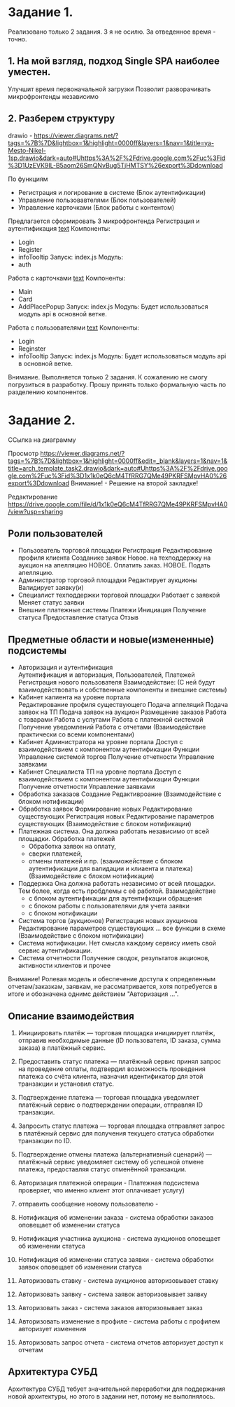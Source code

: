 # Задание 1.
Реализовано только 2 задания. 3 я не осилю. За отведенное время - точно.

## 1. На мой взгляд, подход Single SPA  наиболее уместен. 
Улучшит время первоначальной загрузки
Позволит разворачивать микрофронтенды независимо

## 2. Разберем структуру
drawio - 
https://viewer.diagrams.net/?tags=%7B%7D&lightbox=1&highlight=0000ff&layers=1&nav=1&title=ya-Mesto-Nikel-1sp.drawio&dark=auto#Uhttps%3A%2F%2Fdrive.google.com%2Fuc%3Fid%3D1UzEVK9IL-B5aom26SmQNvBug5TjHMTSY%26export%3Ddownload

По функциям
 - Регистрация и логирование в системе (Блок аутентификации)
 - Управление пользовавтелями (Блок пользователей)
 - Управление карточками (Блок работы с контентом)

Предлагается сформировать 3 микрофронтенда
Регистрация и аутентификация
[text](frontend/microfrontend/auth-mf)
Компоненты:
 - Login
 - Register
 - infoTooltip
 Запуск: index.js
 Модуль:
  - auth

Работа с карточками
[text](frontend/microfrontend/card-mf) 
Компоненты:
 - Main
 - Card
 - AddPlacePopup
 Запуск: index.js
  Модуль:
Будет использоваться модуль api в основной ветке.

Работа с пользователями
[text](frontend/microfrontend/user-mf) 
Компоненты:
 - Login
 - Reginster
 - infoTooltip
 Запуск: index.js
 Модуль:
Будет использоваться модуль api в основной ветке.

Внимание. Выполняется только 2 задания. К сожалению не смогу погрузиться в разработку. 
Прошу принять только формальную часть по разделению компонентов.

# Задание 2.
ССылка на диаграмму

Просмотр
https://viewer.diagrams.net/?tags=%7B%7D&lightbox=1&highlight=0000ff&edit=_blank&layers=1&nav=1&title=arch_template_task2.drawio&dark=auto#Uhttps%3A%2F%2Fdrive.google.com%2Fuc%3Fid%3D1x1k0eQ6cM4TfRRG7QMe49PKRFSMpvHA0%26export%3Ddownload
Внимание! - Решение на второй закладке!

Редактирование
https://drive.google.com/file/d/1x1k0eQ6cM4TfRRG7QMe49PKRFSMpvHA0/view?usp=sharing 


## Роли пользователей
 - Пользователь торговой площадки
    Регистрация
    Редактирование профиля клиента
    Созданике заявок 
        Новое. на техподдержку
        на аукцион
        на апелляцию
    НОВОЕ. Оплатить заказ.
    НОВОЕ. Подать апелляцию.
 - Администратор торговой площадки
    Редактирует аукционы
    Валидирует заявку(и)
 - Специалист техподдержки торговой площадки
    Работает с заявкой
    Меняет статус заявки
 - Внешние платежные системы
    Платежи
        Инициация
        Получение статуса
        Предоставление статуса
        Отзыв

## Предметные области и новые(измененные) подсистемы
 - Авторизация и аутентификация   
    Аутентификация и авторизация, Пользователей, Платежей
    Регистрация нового пользователя
    Взаимодействие:
    (С ней будут взаимодействовать и собственные компоненты и внешние системы)
 - Кабинет калиента на уровне портала    
    Редактирование профиля существующего
    Подача аппеляций
    Подача заявок на ТП
    Подача заявок на аукцион
    Размещение заказов
    Работа с товарами
    Работа с услугами
    Работа с платежной системой
    Получение уведомлений
    Работа с отчетами
   (Взаимодействие практически со всеми компонентами)
 - Кабинет Администратора на уровне портала
    Доступ с взаимодействием с компонентом аутентификации
    Функции
        Управление системой торгов
        Получение отчетности
        Управление заявками
 - Кабинет Специалиста ТП на уровне портала
    Доступ с взаимодействием с компонентом аутентификации
     Функции
        Получение отчетности
        Управление заявками
 - Обработка заказаов
    Создание
    Редактивроание
    (Взаимодействие с блоком нотификации)
 - Обработка заявок
    Формирование новых
    Редактирование существующих
        Регистрация новых
        Редактирование параметров существующих
    (Взаимодействие с блоком нотификации)
 - Платежная система. Она должна работать независимо от всей площадки. 
    Обработка платежей 
      - Обработка заявок на оплату, 
      - сверки платежей, 
      - отмены платежей и пр.
    (взаиможействие с блоком аутентификации для валидации и клиаента и платежа)
    (Взаимодействие с блоком нотификации)
 - Поддержка
    Она должна работать независимо от всей площадки. Тем более, когда есть пробдлемы с её работой.
    Взаимодействие 
     - с блоком аутентификации для аутентифкации обращения
     - с блоком работы с пользователями для учета заявки
     - с блоком нотификации
 - Система торгов (аукционов)
    Регистрация новых аукционов
    Редактирование параметров существующих
    ... все функции в схеме
    (Взаимодействие с блоком нотификации)
 - Система нотификации. Нет смысла каждому сервису иметь свой сервис аутентификации.  
 - Система отчетности
    Получение сводок, результатов акционов, активности клиентов и прочее

Внимание! Ролевая модель и обеспечение доступа к определенным отчетам/заказкам, заявкам, не рассматривается, хотя потребуется в итоге и обозначена однимс действием "Авторизация ...".

## Описание взаимодействия 

1. Инициировать платёж — торговая площадка инициирует платёж, отправив необходимые данные (ID пользователя, ID заказа, сумма заказа) в платёжный сервис.

2. Предоставить статус платежа — платёжный сервис принял запрос на проведение оплаты, подтвердил возможность проведения платежа со счёта клиента, назначил идентификатор для этой транзакции и установил статус.

3. Подтверждение платежа — торговая площадка уведомляет платёжный сервис о подтверждении операции, отправляя ID транзакции.

4. Запросить статус платежа — торговая площадка отправляет запрос в платёжный сервис для получения текущего статуса обработки транзакции по ID.

5. Подтверждение отмены платежа (альтернативный сценарий) — платёжный сервис уведомляет систему об успешной отмене платежа, предоставляя статус отменённой транзакции.

6. Авторизация платежной операции - Платежная подсистема проверяет, что именно клиент этот оплачивает услугу)

7. отправить сообщение новому пользователю - 

8. Нотификация об изменении заказа - система обработки заказов оповещает об изменении статуса

9. Нотификация участника аукциона -  система аукционов оповещает об изменении статуса

10. Нотификация об изменении статуса заявки -  система обработки заявок оповещает об изменении статуса

11. Авторизовать ставку - система аукционов авторизовывает ставку

12. Авторизовать заявку - система заявок авторизовывает заявку

13. Авторизовать заказ - система заказов авторизовывает заказ

14. Авторизовать изменение в профиле - система работы с профилем авторизует изменения

15. Авторизовать запрос отчета - система отчетов авторизует доступ к отчетам

## Архитектура СУБД
Архитектура СУБД тебует значительной переработки для поддержания новой архитектуры, но этого в задании нет, потому не выполнялось.
